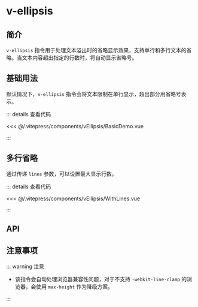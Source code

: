 # v-ellipsis

## 简介

`v-ellipsis` 指令用于处理文本溢出时的省略显示效果，支持单行和多行文本的省略。当文本内容超出指定的行数时，将自动显示省略号。

## 基础用法

默认情况下，`v-ellipsis` 指令会将文本限制在单行显示，超出部分用省略号表示。

<BasicDemo />

::: details 查看代码

<<< @/.vitepress/components/vEllipsis/BasicDemo.vue

:::

## 多行省略

通过传递 `lines` 参数，可以设置最大显示行数。

<WithLines />

::: details 查看代码

<<< @/.vitepress/components/vEllipsis/WithLines.vue

:::

## API

<ApiTable :data="data" />

## 注意事项

::: warning 注意

- 该指令会自动处理浏览器兼容性问题，对于不支持 `-webkit-line-clamp` 的浏览器，会使用 `max-height` 作为降级方案。

:::

<script setup>
import BasicDemo from "../.vitepress/components/vEllipsis/BasicDemo.vue";
import WithLines from "../.vitepress/components/vEllipsis/WithLines.vue";
import ApiTable from "../.vitepress/components/ApiTable.vue";

const data = [
  {
    name: "lines",
    type: "number",
    default: "1",
    description: "限制文本显示的最大行数，超出部分用省略号表示。",
  },]
</script>
